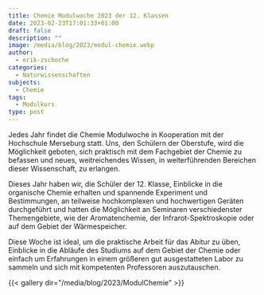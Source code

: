 ```yaml
---
title: Chemie Modulwoche 2023 der 12. Klassen
date: 2023-02-23T17:01:33+01:00
draft: false
description: ""
image: /media/blog/2023/modul-chemie.webp
author:
  - erik-zschoche
categories:
  - Naturwissenschaften
subjects:
  - Chemie
tags:
  - Modulkurs
type: post
---
```

Jedes Jahr findet die Chemie Modulwoche in Kooperation mit der Hochschule Merseburg statt. Uns, den Schülern der Oberstufe, wird die Möglichkeit geboten, sich praktisch mit dem Fachgebiet der Chemie zu befassen und neues, weitreichendes Wissen, in weiterführenden Bereichen dieser Wissenschaft, zu erlangen. 

Dieses Jahr haben wir, die Schüler der 12. Klasse, Einblicke in die organische Chemie erhalten und spannende Experiment und Bestimmungen, an teilweise hochkomplexen und hochwertigen Geräten durchgeführt und hatten die Möglichkeit an Seminaren verschiedenster Themengebiete, wie der Aromatenchemie, der Infrarot-Spektroskopie oder auf dem Gebiet der Wärmespeicher. 

Diese Woche ist ideal, um die praktische Arbeit für das Abitur zu üben, Einblicke in die Abläufe des Studiums auf dem Gebiet der Chemie oder einfach um Erfahrungen in einem größeren gut ausgestatteten Labor zu sammeln und sich mit kompetenten Professoren auszutauschen.



{{< gallery dir="/media/blog/2023/ModulChemie" >}}


